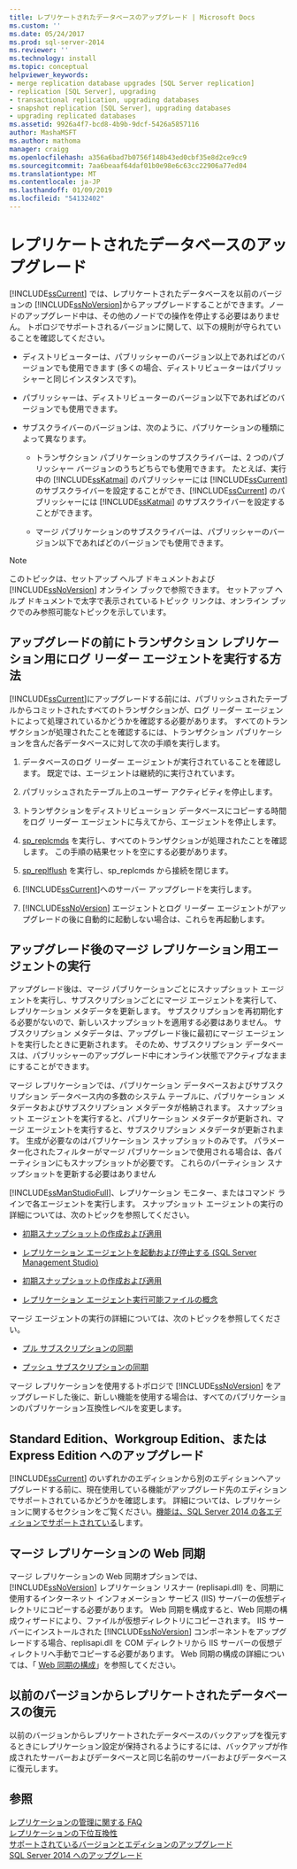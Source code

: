 ```yaml
---
title: レプリケートされたデータベースのアップグレード | Microsoft Docs
ms.custom: ''
ms.date: 05/24/2017
ms.prod: sql-server-2014
ms.reviewer: ''
ms.technology: install
ms.topic: conceptual
helpviewer_keywords:
- merge replication database upgrades [SQL Server replication]
- replication [SQL Server], upgrading
- transactional replication, upgrading databases
- snapshot replication [SQL Server], upgrading databases
- upgrading replicated databases
ms.assetid: 9926a4f7-bcd8-4b9b-9dcf-5426a5857116
author: MashaMSFT
ms.author: mathoma
manager: craigg
ms.openlocfilehash: a356a6bad7b0756f148b43ed0cbf35e8d2ce9cc9
ms.sourcegitcommit: 7aa6beaaf64daf01b0e98e6c63cc22906a77ed04
ms.translationtype: MT
ms.contentlocale: ja-JP
ms.lasthandoff: 01/09/2019
ms.locfileid: "54132402"
---
```

# <a name="upgrade-replicated-databases"></a>レプリケートされたデータベースのアップグレード
  [!INCLUDE[ssCurrent](../../includes/sscurrent-md.md)] では、レプリケートされたデータベースを以前のバージョンの [!INCLUDE[ssNoVersion](../../includes/ssnoversion-md.md)]からアップグレードすることができます。ノードのアップグレード中は、その他のノードでの操作を停止する必要はありません。 トポロジでサポートされるバージョンに関して、以下の規則が守られていることを確認してください。  
  
-   ディストリビューターは、パブリッシャーのバージョン以上であればどのバージョンでも使用できます (多くの場合、ディストリビューターはパブリッシャーと同じインスタンスです)。  
  
-   パブリッシャーは、ディストリビューターのバージョン以下であればどのバージョンでも使用できます。  
  
-   サブスクライバーのバージョンは、次のように、パブリケーションの種類によって異なります。  
  
    -   トランザクション パブリケーションのサブスクライバーは、2 つのパブリッシャー バージョンのうちどちらでも使用できます。 たとえば、実行中の [!INCLUDE[ssKatmai](../../includes/sskatmai-md.md)] のパブリッシャーには [!INCLUDE[ssCurrent](../../includes/sscurrent-md.md)] のサブスクライバーを設定することができ、[!INCLUDE[ssCurrent](../../includes/sscurrent-md.md)] のパブリッシャーには [!INCLUDE[ssKatmai](../../includes/sskatmai-md.md)] のサブスクライバーを設定することができます。  
  
    -   マージ パブリケーションのサブスクライバーは、パブリッシャーのバージョン以下であればどのバージョンでも使用できます。  
  
> [!NOTE]  
>  このトピックは、セットアップ ヘルプ ドキュメントおよび [!INCLUDE[ssNoVersion](../../includes/ssnoversion-md.md)] オンライン ブックで参照できます。 セットアップ ヘルプ ドキュメントで太字で表示されているトピック リンクは、オンライン ブックでのみ参照可能なトピックを示しています。  
  
## <a name="run-the-log-reader-agent-for-transactional-replication-before-upgrade"></a>アップグレードの前にトランザクション レプリケーション用にログ リーダー エージェントを実行する方法  
 [!INCLUDE[ssCurrent](../../includes/sscurrent-md.md)]にアップグレードする前には、パブリッシュされたテーブルからコミットされたすべてのトランザクションが、ログ リーダー エージェントによって処理されているかどうかを確認する必要があります。 すべてのトランザクションが処理されたことを確認するには、トランザクション パブリケーションを含んだ各データベースに対して次の手順を実行します。  
  
1.  データベースのログ リーダー エージェントが実行されていることを確認します。 既定では、エージェントは継続的に実行されています。  
  
2.  パブリッシュされたテーブル上のユーザー アクティビティを停止します。  
  
3.  トランザクションをディストリビューション データベースにコピーする時間をログ リーダー エージェントに与えてから、エージェントを停止します。  
  
4.  [sp_replcmds](/sql/relational-databases/system-stored-procedures/sp-replcmds-transact-sql) を実行し、すべてのトランザクションが処理されたことを確認します。 この手順の結果セットを空にする必要があります。  
  
5.  [sp_replflush](/sql/relational-databases/system-stored-procedures/sp-replflush-transact-sql) を実行し、sp_replcmds から接続を閉じます。  
  
6.  [!INCLUDE[ssCurrent](../../includes/sscurrent-md.md)]へのサーバー アップグレードを実行します。  
  
7.  [!INCLUDE[ssNoVersion](../../includes/ssnoversion-md.md)] エージェントとログ リーダー エージェントがアップグレードの後に自動的に起動しない場合は、これらを再起動します。  
  
## <a name="run-agents-for-merge-replication-after-upgrade"></a>アップグレード後のマージ レプリケーション用エージェントの実行  
 アップグレード後は、マージ パブリケーションごとにスナップショット エージェントを実行し、サブスクリプションごとにマージ エージェントを実行して、レプリケーション メタデータを更新します。 サブスクリプションを再初期化する必要がないので、新しいスナップショットを適用する必要はありません。 サブスクリプション メタデータは、アップグレード後に最初にマージ エージェントを実行したときに更新されます。 そのため、サブスクリプション データベースは、パブリッシャーのアップグレード中にオンライン状態でアクティブなままにすることができます。  
  
 マージ レプリケーションでは、パブリケーション データベースおよびサブスクリプション データベース内の多数のシステム テーブルに、パブリケーション メタデータおよびサブスクリプション メタデータが格納されます。 スナップショット エージェントを実行すると、パブリケーション メタデータが更新され、マージ エージェントを実行すると、サブスクリプション メタデータが更新されます。 生成が必要なのはパブリケーション スナップショットのみです。 パラメーター化されたフィルターがマージ パブリケーションで使用される場合は、各パーティションにもスナップショットが必要です。 これらのパーティション スナップショットを更新する必要はありません  
  
 [!INCLUDE[ssManStudioFull](../../includes/ssmanstudiofull-md.md)]、レプリケーション モニター、またはコマンド ラインで各エージェントを実行します。 スナップショット エージェントの実行の詳細については、次のトピックを参照してください。  
  
-   [初期スナップショットの作成および適用](../../../2014/relational-databases/replication/create-and-apply-the-initial-snapshot.md)  
  
-   [レプリケーション エージェントを起動および停止する &#40;SQL Server Management Studio&#41;](../../relational-databases/replication/agents/start-and-stop-a-replication-agent-sql-server-management-studio.md)  
  
-   [初期スナップショットの作成および適用](../../../2014/relational-databases/replication/create-and-apply-the-initial-snapshot.md)  
  
-   [レプリケーション エージェント実行可能ファイルの概念](../../../2014/relational-databases/replication/concepts/replication-agent-executables-concepts.md)  
  
 マージ エージェントの実行の詳細については、次のトピックを参照してください。  
  
-   [プル サブスクリプションの同期](../../../2014/relational-databases/replication/synchronize-a-pull-subscription.md)  
  
-   [プッシュ サブスクリプションの同期](../../../2014/relational-databases/replication/synchronize-a-push-subscription.md)  
  
 マージ レプリケーションを使用するトポロジで [!INCLUDE[ssNoVersion](../../includes/ssnoversion-md.md)] をアップグレードした後に、新しい機能を使用する場合は、すべてのパブリケーションのパブリケーション互換性レベルを変更します。  
  
## <a name="upgrading-to-standard-workgroup-or-express-editions"></a>Standard Edition、Workgroup Edition、または Express Edition へのアップグレード  
 [!INCLUDE[ssCurrent](../../includes/sscurrent-md.md)] のいずれかのエディションから別のエディションへアップグレードする前に、現在使用している機能がアップグレード先のエディションでサポートされているかどうかを確認します。 詳細については、レプリケーションに関するセクションをご覧ください。[機能は、SQL Server 2014 の各エディションでサポートされている](../../../2014/getting-started/features-supported-by-the-editions-of-sql-server-2014.md)します。  
  
## <a name="web-synchronization-for-merge-replication"></a>マージ レプリケーションの Web 同期  
 マージ レプリケーションの Web 同期オプションでは、 [!INCLUDE[ssNoVersion](../../includes/ssnoversion-md.md)] レプリケーション リスナー (replisapi.dll) を、同期に使用するインターネット インフォメーション サービス (IIS) サーバーの仮想ディレクトリにコピーする必要があります。 Web 同期を構成すると、Web 同期の構成ウィザードにより、ファイルが仮想ディレクトリにコピーされます。 IIS サーバーにインストールされた [!INCLUDE[ssNoVersion](../../includes/ssnoversion-md.md)] コンポーネントをアップグレードする場合、replisapi.dll を COM ディレクトリから IIS サーバーの仮想ディレクトリへ手動でコピーする必要があります。 Web 同期の構成の詳細については、「 [Web 同期の構成](../../../2014/relational-databases/replication/configure-web-synchronization.md)」を参照してください。  
  
## <a name="restoring-a-replicated-database-from-an-earlier-version"></a>以前のバージョンからレプリケートされたデータベースの復元  
 以前のバージョンからレプリケートされたデータベースのバックアップを復元するときにレプリケーション設定が保持されるようにするには、バックアップが作成されたサーバーおよびデータベースと同じ名前のサーバーおよびデータベースに復元します。  
  
## <a name="see-also"></a>参照  
 [レプリケーションの管理に関する FAQ](../../relational-databases/replication/administration/frequently-asked-questions-for-replication-administrators.md)   
 [レプリケーションの下位互換性](../../../2014/relational-databases/replication/replication-backward-compatibility.md)   
 [サポートされているバージョンとエディションのアップグレード](../../database-engine/install-windows/supported-version-and-edition-upgrades.md)   
 [SQL Server 2014 へのアップグレード](upgrade-sql-server.md)  
  
  
